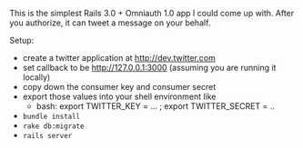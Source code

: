 This is the simplest Rails 3.0 + Omniauth 1.0 app I could come up with. After you authorize, it can tweet a message on your behalf.

Setup:

  * create a twitter application at http://dev.twitter.com
  * set callback to be http://127.0.0.1:3000 (assuming you are running it locally)
  * copy down the consumer key and consumer secret
  * export those values into your shell environment like
    * bash: export TWITTER_KEY = ... ; export TWITTER_SECRET = ..
  * ```bundle install```
  * ```rake db:migrate```
  * ```rails server```

